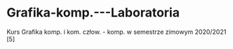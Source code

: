 # Grafika-komp.---Laboratoria
Kurs Grafika komp. i kom. człow. - komp. w semestrze zimowym 2020/2021 [5]
